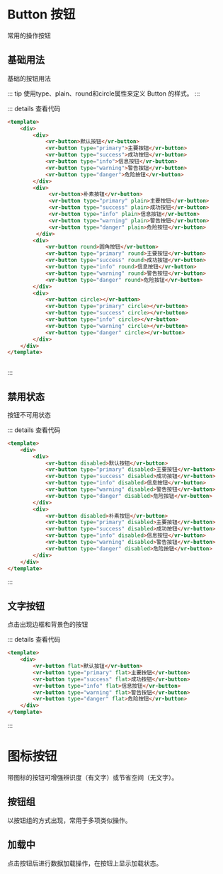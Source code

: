 # Button 按钮
常用的操作按钮

## 基础用法
基础的按钮用法

<ClientOnly>
 <button-demo-base></button-demo-base>
</ClientOnly>

::: tip
使用type、plain、round和circle属性来定义 Button 的样式。
:::

::: details 查看代码
```html
<template>
    <div>
        <div>
            <vr-button>默认按钮</vr-button>
            <vr-button type="primary">主要按钮</vr-button>
            <vr-button type="success">成功按钮</vr-button>
            <vr-button type="info">信息按钮</vr-button>
            <vr-button type="warning">警告按钮</vr-button>
            <vr-button type="danger">危险按钮</vr-button>
        </div>
        <div>
             <vr-button>朴素按钮</vr-button>
             <vr-button type="primary" plain>主要按钮</vr-button>
             <vr-button type="success" plain>成功按钮</vr-button>
             <vr-button type="info" plain>信息按钮</vr-button>
             <vr-button type="warning" plain>警告按钮</vr-button>
             <vr-button type="danger" plain>危险按钮</vr-button>
         </div>
        <div>
            <vr-button round>圆角按钮</vr-button>
            <vr-button type="primary" round>主要按钮</vr-button>
            <vr-button type="success" round>成功按钮</vr-button>
            <vr-button type="info" round>信息按钮</vr-button>
            <vr-button type="warning" round>警告按钮</vr-button>
            <vr-button type="danger" round>危险按钮</vr-button>
        </div>
        <div>
            <vr-button circle></vr-button>
            <vr-button type="primary" circle></vr-button>
            <vr-button type="success" circle></vr-button>
            <vr-button type="info" circle></vr-button>
            <vr-button type="warning" circle></vr-button>
            <vr-button type="danger" circle></vr-button>
        </div>
    </div>
</template>
 
```
:::

## 禁用状态
按钮不可用状态

<ClientOnly>
 <button-demo-disabled></button-demo-disabled>
</ClientOnly>

::: details 查看代码
```html
<template>
    <div>
        <div>
            <vr-button disabled>默认按钮</vr-button>
            <vr-button type="primary" disabled>主要按钮</vr-button>
            <vr-button type="success" disabled>成功按钮</vr-button>
            <vr-button type="info" disabled>信息按钮</vr-button>
            <vr-button type="warning" disabled>警告按钮</vr-button>
            <vr-button type="danger" disabled>危险按钮</vr-button>
        </div>
        <div>
            <vr-button disabled>朴素按钮</vr-button>
            <vr-button type="primary" disabled>主要按钮</vr-button>
            <vr-button type="success" disabled>成功按钮</vr-button>
            <vr-button type="info" disabled>信息按钮</vr-button>
            <vr-button type="warning" disabled>警告按钮</vr-button>
            <vr-button type="danger" disabled>危险按钮</vr-button>
        </div>
    </div>
</template>
```
:::

## 文字按钮
点击出现边框和背景色的按钮

<ClientOnly>
 <button-demo-flat></button-demo-flat>
</ClientOnly>

::: details 查看代码
```html
<template>
    <div>
        <vr-button flat>默认按钮</vr-button>
        <vr-button type="primary" flat>主要按钮</vr-button>
        <vr-button type="success" flat>成功按钮</vr-button>
        <vr-button type="info" flat>信息按钮</vr-button>
        <vr-button type="warning" flat>警告按钮</vr-button>
        <vr-button type="danger" flat>危险按钮</vr-button>
    </div>
</template>
```
:::

# 图标按钮
带图标的按钮可增强辨识度（有文字）或节省空间（无文字）。

<ClientOnly>
 <button-demo-icon></button-demo-icon>
</ClientOnly>


## 按钮组
以按钮组的方式出现，常用于多项类似操作。

<ClientOnly>
 <button-demo-group></button-demo-group>
</ClientOnly>

## 加载中
点击按钮后进行数据加载操作，在按钮上显示加载状态。

<ClientOnly>
 <button-demo-loading></button-demo-loading>
</ClientOnly>
